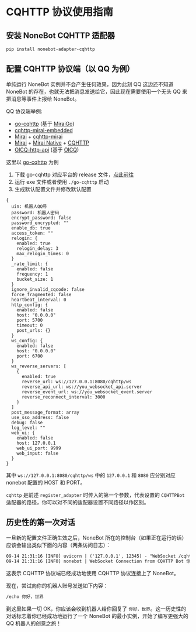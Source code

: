 # CQHTTP 协议使用指南

## 安装 NoneBot CQHTTP 适配器


```bash
pip install nonebot-adapter-cqhttp
```

## 配置 CQHTTP 协议端（以 QQ 为例）

单纯运行 NoneBot 实例并不会产生任何效果，因为此刻 QQ 这边还不知道 NoneBot 的存在，也就无法把消息发送给它，因此现在需要使用一个无头 QQ 来把消息等事件上报给 NoneBot。

QQ 协议端举例:

- [go-cqhttp](https://github.com/Mrs4s/go-cqhttp) (基于 [MiraiGo](https://github.com/Mrs4s/MiraiGo))
- [cqhttp-mirai-embedded](https://github.com/yyuueexxiinngg/cqhttp-mirai/tree/embedded)
- [Mirai](https://github.com/mamoe/mirai) + [cqhttp-mirai](https://github.com/yyuueexxiinngg/cqhttp-mirai)
- [Mirai](https://github.com/mamoe/mirai) + [Mirai Native](https://github.com/iTXTech/mirai-native) + [CQHTTP](https://github.com/richardchien/coolq-http-api)
- [OICQ-http-api](https://github.com/takayama-lily/onebot) (基于 [OICQ](https://github.com/takayama-lily/oicq))

这里以 [go-cqhttp](https://github.com/Mrs4s/go-cqhttp) 为例

1. 下载 go-cqhttp 对应平台的 release 文件，[点此前往](https://github.com/Mrs4s/go-cqhttp/releases)
2. 运行 exe 文件或者使用 `./go-cqhttp` 启动
3. 生成默认配置文件并修改默认配置

```hjson{2,3,35-36,42}
{
  uin: 机器人QQ号
  password: 机器人密码
  encrypt_password: false
  password_encrypted: ""
  enable_db: true
  access_token: ""
  relogin: {
    enabled: true
    relogin_delay: 3
    max_relogin_times: 0
  }
  _rate_limit: {
    enabled: false
    frequency: 1
    bucket_size: 1
  }
  ignore_invalid_cqcode: false
  force_fragmented: false
  heartbeat_interval: 0
  http_config: {
    enabled: false
    host: "0.0.0.0"
    port: 5700
    timeout: 0
    post_urls: {}
  }
  ws_config: {
    enabled: false
    host: "0.0.0.0"
    port: 6700
  }
  ws_reverse_servers: [
    {
      enabled: true
      reverse_url: ws://127.0.0.1:8080/cqhttp/ws
      reverse_api_url: ws://you_websocket_api.server
      reverse_event_url: ws://you_websocket_event.server
      reverse_reconnect_interval: 3000
    }
  ]
  post_message_format: array
  use_sso_address: false
  debug: false
  log_level: ""
  web_ui: {
    enabled: false
    host: 127.0.0.1
    web_ui_port: 9999
    web_input: false
  }
}
```

其中 `ws://127.0.0.1:8080/cqhttp/ws` 中的 `127.0.0.1` 和 `8080` 应分别对应 nonebot 配置的 HOST 和 PORT。

`cqhttp` 是前述 `register_adapter` 时传入的第一个参数，代表设置的 `CQHTTPBot` 适配器的路径，你可以对不同的适配器设置不同路径以作区别。

## 历史性的第一次对话

一旦新的配置文件正确生效之后，NoneBot 所在的控制台（如果正在运行的话）应该会输出类似下面的内容（两条访问日志）：

```default
09-14 21:31:16 [INFO] uvicorn | ('127.0.0.1', 12345) - "WebSocket /cqhttp/ws" [accepted]
09-14 21:31:16 [INFO] nonebot | WebSocket Connection from CQHTTP Bot 你的QQ号 Accepted!
```

这表示 CQHTTP 协议端已经成功地使用 CQHTTP 协议连接上了 NoneBot。

现在，尝试向你的机器人账号发送如下内容：

```default
/echo 你好，世界
```

到这里如果一切 OK，你应该会收到机器人给你回复了 `你好，世界`。这一历史性的对话标志着你已经成功地运行了一个 NoneBot 的最小实例，开始了编写更强大的 QQ 机器人的创意之旅！

<ClientOnly>
  <Messenger :messages="[{ position: 'right', msg: '/echo 你好，世界' }, { position: 'left', msg: '你好，世界' }]"/>
</ClientOnly>

